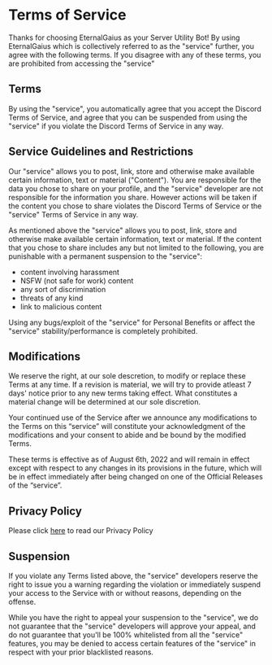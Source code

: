 # Terms of Service
Thanks for choosing EternalGaius as your Server Utility Bot! By using EternalGaius which is collectively referred to as the "service" further, you agree with the following terms. If you disagree with any of these terms, you are prohibited from accessing the "service"
 
## Terms
By using the "service", you automatically agree that you accept the Discord Terms of Service, and agree that you can be suspended from using the "service" if you violate the Discord Terms of Service in any way.

## Service Guidelines and Restrictions
Our "service" allows you to post, link, store and otherwise make available certain information, text or material ("Content"). You are responsible for the data you chose to share on your profile, and the "service" developer are not responsible for the information you share. However actions will be taken if the content you chose to share violates the Discord Terms of Service or the "service" Terms of Service in any way.

As mentioned above the "service" allows you to post, link, store and otherwise make available certain information, text or material. If the content that you chose to share includes any but not limited to the following, you are punishable with a permanent suspension to the "service":
- content involving harassment
- NSFW (not safe for work) content
- any sort of discrimination
- threats of any kind
- link to malicious content

Using any bugs/exploit of the "service" for Personal Benefits or affect the "service" stability/performance is completely prohibited.

## Modifications
We reserve the right, at our sole descretion, to modify or replace these Terms at any time. If a revision is material, we will try to provide atleast 7 days' notice prior to any new terms taking effect. What constitutes a material change will be determined at our sole discretion.

Your continued use of the Service after we announce any modifications to the Terms on this “service” will constitute your acknowledgment of the modifications and your consent to abide and be bound by the modified Terms.

These terms is effective as of August 6th, 2022 and will remain in effect except with respect to any changes in its provisions in the future, which will be in effect immediately after being changed on one of the Official Releases of the “service”.

## Privacy Policy
Please click [here](https://github.com/EternalGaiusOfficial/EternalGaiusToS-Privacy/blob/main/Privacy.md) to read our Privacy Policy

## Suspension
If you violate any Terms listed above, the "service" developers reserve the right to issue you a warning regarding the violation or immediately suspend your access to the Service with or without reasons, depending on the offense.

While you have the right to appeal your suspension to the "service", we do not guarantee that the "service" developers will approve your appeal, and do not guarantee that you'll be 100% whitelisted from all the "service" features, you may be denied to access certain features of the "service" in respect with your prior blacklisted reasons.

